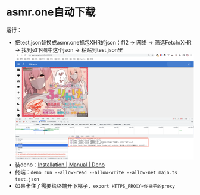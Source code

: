 # asmr.one自动下载


运行：
* 把test.json替换成asmr.one抓包XHR的json：f12 -> 网络 -> 筛选Fetch/XHR -> 找到如下图中这个json -> 粘贴到test.json里
  ![f12](./f12.png)
* 装deno：[Installation | Manual | Deno](https://deno.land/manual@v1.28.2/getting_started/installation)
* 终端：`deno run --allow-read --allow-write --allow-net main.ts test.json`
* 如果卡住了需要给终端开下梯子，`export HTTPS_PROXY=你梯子的proxy`
